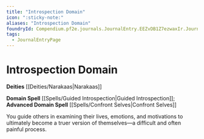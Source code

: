 ```yaml
---
title: "Introspection Domain"
icon: ":sticky-note:"
aliases: "Introspection Domain"
foundryId: Compendium.pf2e.journals.JournalEntry.EEZvDB1Z7ezwaxIr.JournalEntryPage.qjnUXickBOBDBu2N
tags:
  - JournalEntryPage
---
```


# Introspection Domain
**Deities** [[Deities/Narakaas|Narakaas]]

**Domain Spell** [[Spells/Guided Introspection|Guided Introspection]]; **Advanced Domain Spell** [[Spells/Confront Selves|Confront Selves]]

You guide others in examining their lives, emotions, and motivations to ultimately become a truer version of themselves—a difficult and often painful process.